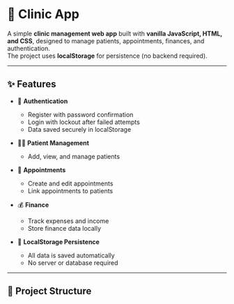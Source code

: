 # 🏥 Clinic App

A simple **clinic management web app** built with **vanilla JavaScript, HTML, and CSS**, designed to manage patients, appointments, finances, and authentication.  
The project uses **localStorage** for persistence (no backend required).

---

## ✨ Features

- 🔐 **Authentication**
  - Register with password confirmation
  - Login with lockout after failed attempts
  - Data saved securely in localStorage

- 👩‍⚕️ **Patient Management**
  - Add, view, and manage patients

- 📅 **Appointments**
  - Create and edit appointments
  - Link appointments to patients

- 💰 **Finance**
  - Track expenses and income
  - Store finance data locally

- 💾 **LocalStorage Persistence**
  - All data is saved automatically
  - No server or database required

---

## 📂 Project Structure


